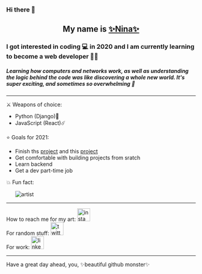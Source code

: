 ### Hi there 👋 
<h2 style="text-align:center;"> My name is <a href="https://github.com/Coyote-Schmoyote">✨Nina✨</a></h2>
<h3>I got interested in coding 💻 in 2020 and I am currently learning to become a web developer 👩‍💻</h3>
<h5>Learning how computers and networks work, as well as understanding the logic behind the code was like discovering a whole new world. It's super exciting, and sometimes so overwhelming 🤯</h5>
<hr>
 ⚔️ Weapons of choice:
       <ul>
      <li>Python (Django)🐍</li>
      <li>JavaScript (React)☄️️</li>
      </ul>
    ⭐ Goals for 2021:
      <ul>
      <li>Finish ths <a href="https://github.com/Coyote-Schmoyote/celebrity-recognizer">project</a> and this <a href="https://github.com/Coyote-Schmoyote/drag-queen-cards">project</a></li>
      <li>Get comfortable with building projects from sratch</li>
      <li>Learn backend</li>
      <li>Get a dev part-time job</li>
      </ul>
      💥 Fun fact:
  <ul><img src="https://media3.giphy.com/media/CovFciJgWyxUs/200.gif" alt="artist"></ul>


<hr>
<div class="social" style="display: inline-block;">
How to reach me for my art:
<a href="https://www.instagram.com/nina.zdanovic/"><img src="https://cdn2.iconfinder.com/data/icons/social-media-2285/512/1_Instagram_colored_svg_1-512.png" alt="insta" height="34"></a> <br>
For random stuff: 
<a href="https://twitter.com/coyoteschmoyote"><img src="https://cdn2.iconfinder.com/data/icons/social-media-2285/512/1_Twitter_colored_svg-512.png" alt="twitter" height="34"></a> <br>
For work:
<a href="https://www.linkedin.com/in/nina-ždanovič-7570791b6/"><img src="https://cdn2.iconfinder.com/data/icons/social-media-2285/512/1_Linkedin_unofficial_colored_svg-512.png" alt="linkedin" height="34"></a>
</div>
<hr>
Have a great day ahead, you, ✨beautiful github monster✨
